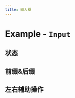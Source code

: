 ```yaml
---
title: 输入框
---
```


# Example - `Input`

## 状态

<Example name="text-normal" ></Example>

## 前缀&后缀

<Example name="text-suffix" ></Example>


## 左右辅助操作

<Example name="text-action" ></Example>
